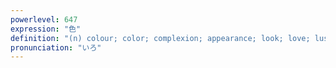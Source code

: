 ```yaml
---
powerlevel: 647
expression: "色"
definition: "(n) colour; color; complexion; appearance; look; love; lust; sensuality; love affair; lover; kind; type; variety; (P)"
pronunciation: "いろ"
---
```

